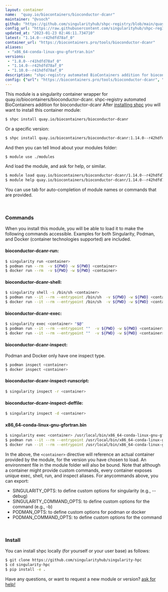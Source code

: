 ```yaml
---
layout: container
name:  "quay.io/biocontainers/bioconductor-dcanr"
maintainer: "@vsoch"
github: "https://github.com/singularityhub/shpc-registry/blob/main/quay.io/biocontainers/bioconductor-dcanr/container.yaml"
config_url: "https://raw.githubusercontent.com/singularityhub/shpc-registry/main/quay.io/biocontainers/bioconductor-dcanr/container.yaml"
updated_at: "2023-01-23 02:46:11.734710"
latest: "1.14.0--r42hdfd78af_0"
container_url: "https://biocontainers.pro/tools/bioconductor-dcanr"
aliases:
 - "x86_64-conda-linux-gnu-gfortran.bin"
versions:
 - "1.8.0--r41hdfd78af_0"
 - "1.14.0--r42hdfd78af_0"
 - "1.10.0--r41hdfd78af_0"
description: "shpc-registry automated BioContainers addition for bioconductor-dcanr"
config: {"url": "https://biocontainers.pro/tools/bioconductor-dcanr", "maintainer": "@vsoch", "description": "shpc-registry automated BioContainers addition for bioconductor-dcanr", "latest": {"1.14.0--r42hdfd78af_0": "sha256:9e7603a1baa961a987715cc9eafada99e07447bfa73b58e5daba77d836cc3cff"}, "tags": {"1.8.0--r41hdfd78af_0": "sha256:3f5bba028b64dc33be0cc4543a3ebf4d2fd2410fb68d488156c606a9d033cfa6", "1.14.0--r42hdfd78af_0": "sha256:9e7603a1baa961a987715cc9eafada99e07447bfa73b58e5daba77d836cc3cff", "1.10.0--r41hdfd78af_0": "sha256:f45a8aa158c5868b8ef991d5476498b384f83dce1ff550d5ef563a3b5995f49f"}, "docker": "quay.io/biocontainers/bioconductor-dcanr", "aliases": {"x86_64-conda-linux-gnu-gfortran.bin": "/usr/local/bin/x86_64-conda-linux-gnu-gfortran.bin"}}
---
```


This module is a singularity container wrapper for quay.io/biocontainers/bioconductor-dcanr.
shpc-registry automated BioContainers addition for bioconductor-dcanr
After [installing shpc](#install) you will want to install this container module:


```bash
$ shpc install quay.io/biocontainers/bioconductor-dcanr
```

Or a specific version:

```bash
$ shpc install quay.io/biocontainers/bioconductor-dcanr:1.14.0--r42hdfd78af_0
```

And then you can tell lmod about your modules folder:

```bash
$ module use ./modules
```

And load the module, and ask for help, or similar.

```bash
$ module load quay.io/biocontainers/bioconductor-dcanr/1.14.0--r42hdfd78af_0
$ module help quay.io/biocontainers/bioconductor-dcanr/1.14.0--r42hdfd78af_0
```

You can use tab for auto-completion of module names or commands that are provided.

<br>

### Commands

When you install this module, you will be able to load it to make the following commands accessible.
Examples for both Singularity, Podman, and Docker (container technologies supported) are included.

#### bioconductor-dcanr-run:

```bash
$ singularity run <container>
$ podman run --rm  -v ${PWD} -w ${PWD} <container>
$ docker run --rm  -v ${PWD} -w ${PWD} <container>
```

#### bioconductor-dcanr-shell:

```bash
$ singularity shell -s /bin/sh <container>
$ podman run --it --rm --entrypoint /bin/sh  -v ${PWD} -w ${PWD} <container>
$ docker run --it --rm --entrypoint /bin/sh  -v ${PWD} -w ${PWD} <container>
```

#### bioconductor-dcanr-exec:

```bash
$ singularity exec <container> "$@"
$ podman run --it --rm --entrypoint ""  -v ${PWD} -w ${PWD} <container> "$@"
$ docker run --it --rm --entrypoint ""  -v ${PWD} -w ${PWD} <container> "$@"
```

#### bioconductor-dcanr-inspect:

Podman and Docker only have one inspect type.

```bash
$ podman inspect <container>
$ docker inspect <container>
```

#### bioconductor-dcanr-inspect-runscript:

```bash
$ singularity inspect -r <container>
```

#### bioconductor-dcanr-inspect-deffile:

```bash
$ singularity inspect -d <container>
```


#### x86_64-conda-linux-gnu-gfortran.bin

```bash
$ singularity exec <container> /usr/local/bin/x86_64-conda-linux-gnu-gfortran.bin
$ podman run --it --rm --entrypoint /usr/local/bin/x86_64-conda-linux-gnu-gfortran.bin   -v ${PWD} -w ${PWD} <container> -c " $@"
$ docker run --it --rm --entrypoint /usr/local/bin/x86_64-conda-linux-gnu-gfortran.bin   -v ${PWD} -w ${PWD} <container> -c " $@"
```



In the above, the `<container>` directive will reference an actual container provided
by the module, for the version you have chosen to load. An environment file in the
module folder will also be bound. Note that although a container
might provide custom commands, every container exposes unique exec, shell, run, and
inspect aliases. For anycommands above, you can export:

 - SINGULARITY_OPTS: to define custom options for singularity (e.g., --debug)
 - SINGULARITY_COMMAND_OPTS: to define custom options for the command (e.g., -b)
 - PODMAN_OPTS: to define custom options for podman or docker
 - PODMAN_COMMAND_OPTS: to define custom options for the command

<br>

### Install

You can install shpc locally (for yourself or your user base) as follows:

```bash
$ git clone https://github.com/singularityhub/singularity-hpc
$ cd singularity-hpc
$ pip install -e .
```

Have any questions, or want to request a new module or version? [ask for help!](https://github.com/singularityhub/singularity-hpc/issues)